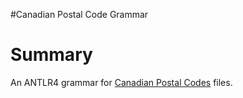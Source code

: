 #Canadian Postal Code Grammar

# Summary

An ANTLR4 grammar for [Canadian Postal Codes](https://en.wikipedia.org/wiki/Postal_codes_in_Canada) files.

